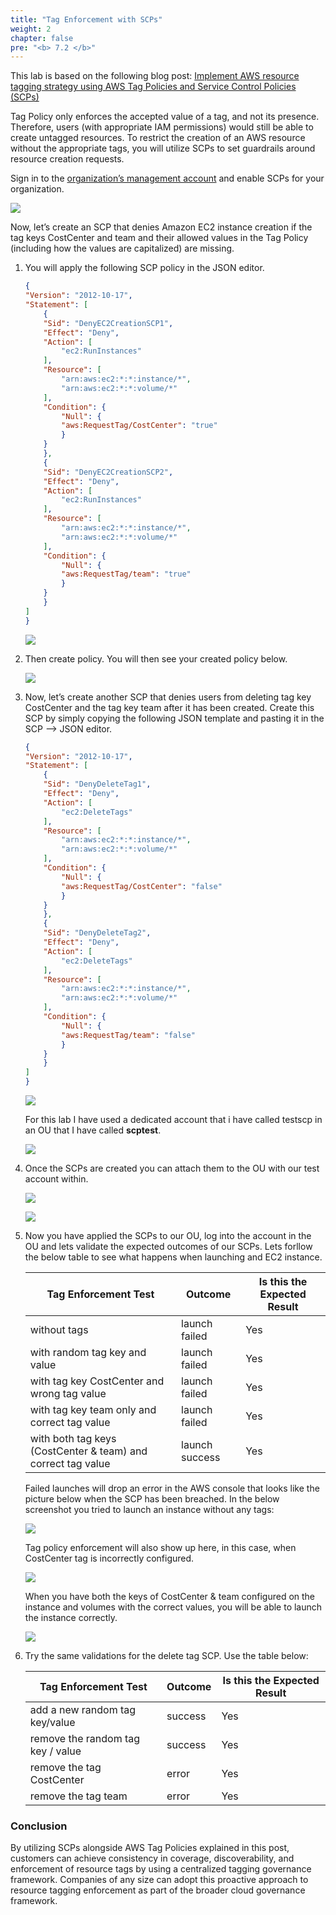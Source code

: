 ```yaml
---
title: "Tag Enforcement with SCPs"
weight: 2
chapter: false
pre: "<b> 7.2 </b>"
---
```


This lab is based on the following blog post: [Implement AWS resource tagging strategy using AWS Tag Policies and Service Control Policies (SCPs)](https://aws.amazon.com/blogs/mt/implement-aws-resource-tagging-strategy-using-aws-tag-policies-and-service-control-policies-scps/)

Tag Policy only enforces the accepted value of a tag, and not its presence. Therefore, users (with appropriate IAM permissions) would still be able to create untagged resources. To restrict the creation of an AWS resource without the appropriate tags, you will utilize SCPs to set guardrails around resource creation requests.

Sign in to the [organization’s management account](https://docs.aws.amazon.com/organizations/latest/userguide/orgs_getting-started_concepts.html) and enable SCPs for your organization.

![](../../images/7/2/001.png)

Now, let’s create an SCP that denies Amazon EC2 instance creation if the tag keys CostCenter and team and their allowed values in the Tag Policy (including how the values are capitalized) are missing.

1. You will apply the following SCP policy in the JSON editor.

    ```json
    {
    "Version": "2012-10-17",
    "Statement": [
        {
        "Sid": "DenyEC2CreationSCP1",
        "Effect": "Deny",
        "Action": [
            "ec2:RunInstances"
        ],
        "Resource": [
            "arn:aws:ec2:*:*:instance/*",
            "arn:aws:ec2:*:*:volume/*"
        ],
        "Condition": {
            "Null": {
            "aws:RequestTag/CostCenter": "true"
            }
        }
        },
        {
        "Sid": "DenyEC2CreationSCP2",
        "Effect": "Deny",
        "Action": [
            "ec2:RunInstances"
        ],
        "Resource": [
            "arn:aws:ec2:*:*:instance/*",
            "arn:aws:ec2:*:*:volume/*"
        ],
        "Condition": {
            "Null": {
            "aws:RequestTag/team": "true"
            }
        }
        }
    ]
    }
    ```

    ![](../../images/7/2/002.png)
    
1. Then create policy. You will then see your created policy below.

    ![](../../images/7/2/003.png)

1. Now, let’s create another SCP that denies users from deleting tag key CostCenter and the tag key team after it has been created. Create this SCP by simply copying the following JSON template and pasting it in the SCP –> JSON editor.

    ```json
    {
    "Version": "2012-10-17",
    "Statement": [
        {
        "Sid": "DenyDeleteTag1",
        "Effect": "Deny",
        "Action": [
            "ec2:DeleteTags"
        ],
        "Resource": [
            "arn:aws:ec2:*:*:instance/*",
            "arn:aws:ec2:*:*:volume/*"
        ],
        "Condition": {
            "Null": {
            "aws:RequestTag/CostCenter": "false"
            }
        }
        },
        {
        "Sid": "DenyDeleteTag2",
        "Effect": "Deny",
        "Action": [
            "ec2:DeleteTags"
        ],
        "Resource": [
            "arn:aws:ec2:*:*:instance/*",
            "arn:aws:ec2:*:*:volume/*"
        ],
        "Condition": {
            "Null": {
            "aws:RequestTag/team": "false"
            }
        }
        }
    ]
    }
    ```
    ![](../../images/7/2/004.png)

    For this lab I have used a dedicated account that i have called testscp in an OU that I have called **scptest**.

    ![](../../images/7/2/005.png)

1. Once the SCPs are created you can attach them to the OU with our test account within.

    ![](../../images/7/2/006.png)

    ![](../../images/7/2/007.png)

1. Now you have applied the SCPs to our OU, log into the account in the OU and lets validate the expected outcomes of our SCPs. Lets forllow the below table to see what happens when launching and EC2 instance.


    | **Tag Enforcement Test** |	**Outcome**	| **Is this the Expected Result** |
    |---------------------|-----------------|------------------------------|
    | without tags	| launch failed	| Yes |
    | with random tag key and value	| launch failed	| Yes |
    | with tag key CostCenter and wrong tag value	| launch failed	| Yes |
    | with tag key team only and correct tag value	| launch failed	| Yes |
    | with both tag keys (CostCenter & team) and correct tag value	| launch success	| Yes |

    Failed launches will drop an error in the AWS console that looks like the picture below when the SCP has been breached. In the below screenshot you tried to launch an instance without any tags:

    ![](../../images/7/2/008.png)

    Tag policy enforcement will also show up here, in this case, when CostCenter tag is incorrectly configured.

    ![](../../images/7/2/009.png)

    When you have both the keys of CostCenter & team configured on the instance and volumes with the correct values, you will be able to launch the instance correctly.

    ![](../../images/7/2/010.png)

1. Try the same validations for the delete tag SCP. Use the table below:

    |	**Tag Enforcement Test**	|	**Outcome** |	**Is this the Expected Result** |
    |-----------------------|-----------------|---------------------------|
    |	add a new random tag key/value	|	success |	Yes |
    |	remove the random tag key / value	|	success |	Yes |
    |	remove the tag CostCenter	|	error |	Yes |
    |	remove the tag team |	error	|	Yes |

### Conclusion
By utilizing SCPs alongside AWS Tag Policies explained in this post, customers can achieve consistency in coverage, discoverability, and enforcement of resource tags by using a centralized tagging governance framework. Companies of any size can adopt this proactive approach to resource tagging enforcement as part of the broader cloud governance framework.